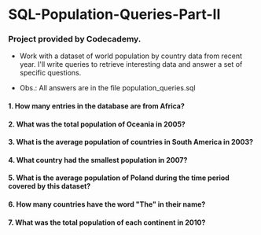 # SQL-Population-Queries-Part-II

### Project provided by Codecademy.
* Work with a dataset of world population by country data from recent year. I'll write queries
to retrieve interesting data and answer a set of specific questions.

* Obs.: All answers are in the file population_queries.sql


#### 1. How many entries in the database are from Africa?
#### 2. What was the total population of Oceania in 2005?
#### 3. What is the average population of countries in South America in 2003?
#### 4. What country had the smallest population in 2007?
#### 5. What is the average population of Poland during the time period covered by this dataset?
#### 6. How many countries have the word "The" in their name?
#### 7. What was the total population of each continent in 2010?
